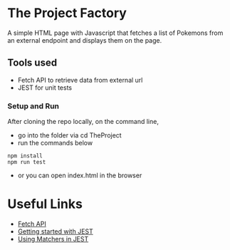 # The Project Factory
A simple HTML page with Javascript that fetches a list of Pokemons from an external endpoint and displays them on the page.

## Tools used 
- Fetch API to retrieve data from external url
- JEST for unit tests

### Setup and Run
After cloning the repo locally, on the command line,
- go into the folder via cd TheProject
- run the commands below

```
npm install
npm run test
```
- or you can open index.html in the browser 

# Useful Links
- [Fetch API] 
- [Getting started with JEST]
- [Using Matchers in JEST]

[Using Matchers in JEST]: https://jestjs.io/docs/en/using-matchers
[Getting started with JEST]: https://jestjs.io/docs/en/getting-started
[Fetch API]: https://developer.mozilla.org/en-US/docs/Web/API/Fetch_API
